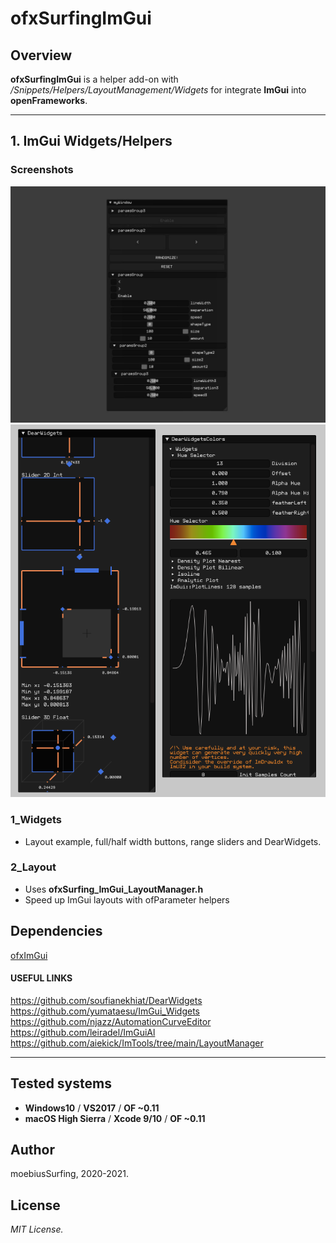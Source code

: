 ofxSurfingImGui
=============================

## Overview
**ofxSurfingImGui** is a helper add-on with _/Snippets/Helpers/LayoutManagement/Widgets_ for integrate **ImGui** into **openFrameworks**.

---------------

## 1. ImGui Widgets/Helpers

### Screenshots

![image](/docs/1_Widgets.jpg?raw=true "image")  
![image](/docs/2_Layouts.PNG?raw=true "image")  

### 1_Widgets
* Layout example, full/half width buttons, range sliders and DearWidgets. 

### 2_Layout
* Uses **ofxSurfing_ImGui_LayoutManager.h**  
* Speed up ImGui layouts with ofParameter helpers  

## Dependencies
[ofxImGui](https://github.com/Daandelange/ofxImGui/tree/ofParameters-Helpers-Test)

#### USEFUL LINKS
https://github.com/soufianekhiat/DearWidgets  
https://github.com/yumataesu/ImGui_Widgets  
https://github.com/njazz/AutomationCurveEditor  
https://github.com/leiradel/ImGuiAl  
https://github.com/aiekick/ImTools/tree/main/LayoutManager  

---------------

## Tested systems
- **Windows10** / **VS2017** / **OF ~0.11**
- **macOS High Sierra** / **Xcode 9/10** / **OF ~0.11**

## Author
moebiusSurfing, 2020-2021. 

## License
*MIT License.*
